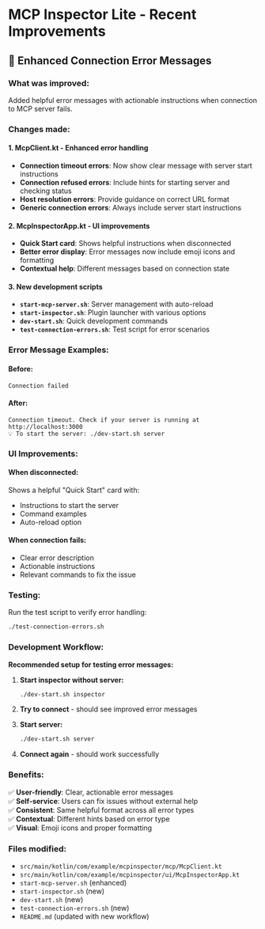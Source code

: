 # MCP Inspector Lite - Recent Improvements

## 🎯 Enhanced Connection Error Messages

### What was improved:
Added helpful error messages with actionable instructions when connection to MCP server fails.

### Changes made:

#### 1. **McpClient.kt** - Enhanced error handling
- **Connection timeout errors**: Now show clear message with server start instructions
- **Connection refused errors**: Include hints for starting server and checking status  
- **Host resolution errors**: Provide guidance on correct URL format
- **Generic connection errors**: Always include server start instructions

#### 2. **McpInspectorApp.kt** - UI improvements
- **Quick Start card**: Shows helpful instructions when disconnected
- **Better error display**: Error messages now include emoji icons and formatting
- **Contextual help**: Different messages based on connection state

#### 3. **New development scripts**
- **`start-mcp-server.sh`**: Server management with auto-reload
- **`start-inspector.sh`**: Plugin launcher with various options
- **`dev-start.sh`**: Quick development commands
- **`test-connection-errors.sh`**: Test script for error scenarios

### Error Message Examples:

#### Before:
```
Connection failed
```

#### After:
```
Connection timeout. Check if your server is running at http://localhost:3000
💡 To start the server: ./dev-start.sh server
```

### UI Improvements:

#### When disconnected:
Shows a helpful "Quick Start" card with:
- Instructions to start the server
- Command examples
- Auto-reload option

#### When connection fails:
- Clear error description
- Actionable instructions
- Relevant commands to fix the issue

### Testing:

Run the test script to verify error handling:
```bash
./test-connection-errors.sh
```

### Development Workflow:

**Recommended setup for testing error messages:**

1. **Start inspector without server:**
   ```bash
   ./dev-start.sh inspector
   ```

2. **Try to connect** - should see improved error messages

3. **Start server:**
   ```bash
   ./dev-start.sh server
   ```

4. **Connect again** - should work successfully

### Benefits:

✅ **User-friendly**: Clear, actionable error messages  
✅ **Self-service**: Users can fix issues without external help  
✅ **Consistent**: Same helpful format across all error types  
✅ **Contextual**: Different hints based on error type  
✅ **Visual**: Emoji icons and proper formatting  

### Files modified:
- `src/main/kotlin/com/example/mcpinspector/mcp/McpClient.kt`
- `src/main/kotlin/com/example/mcpinspector/ui/McpInspectorApp.kt`
- `start-mcp-server.sh` (enhanced)
- `start-inspector.sh` (new)
- `dev-start.sh` (new)
- `test-connection-errors.sh` (new)
- `README.md` (updated with new workflow)
